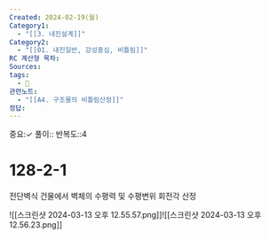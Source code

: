 ```yaml
---
Created: 2024-02-19(월)
Category1:
  - "[[3. 내진설계]]"
Category2:
  - "[[01. 내진일반, 강성중심, 비틀림]]"
RC 계산형 목차: 
Sources: 
tags:
  - 🧮
관련노트:
  - "[[A4. 구조물의 비틀림산정]]"
정답:
---
```

중요:✓
풀이::
반복도::4
#  128-2-1

전단벽식 건물에서 벽체의 수평력 및 수평변위 회전각 산정

![[스크린샷 2024-03-13 오후 12.55.57.png]]![[스크린샷 2024-03-13 오후 12.56.23.png]]